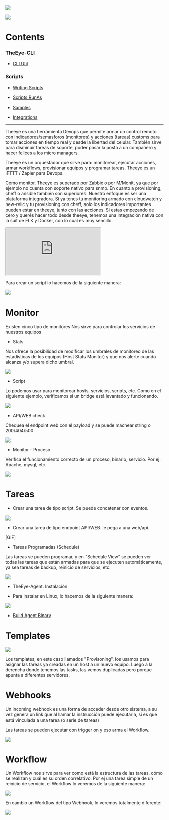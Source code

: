[![](https://theeye.io/landpage/images/logo.png)](https://theeye.io)

![](https://github.com/patobas/docs/blob/master/eye.png)

# Contents

### TheEye-CLI

+ [CLI Util](https://github.com/theeye-io-team/theeye-docs/tree/master/cli)

### Scripts

+ [Writing Scripts](https://github.com/theeye-io-team/theeye-docs/tree/master/scripts/write.md)

+ [Scripts RunAs](https://github.com/theeye-io-team/theeye-docs/tree/master/scripts/runas.md)

+ [Samples](https://github.com/theeye-io-team/theeye-docs/tree/master/scripts)

+ [Integrations](https://github.com/theeye-io-team/theeye-docs/tree/master/integrations)

----

Theeye es una herramienta Devops que permite armar un control remoto con indicadores/semasforos (monitores) y acciones (tareas) customs para tomar acciones en tiempo real y desde la libertad del celular. 
También sirve para disminuir tareas de soporte, poder pasar la posta a un compañero y hacer felices a los micro managers.

Theeye es un orquestador que sirve para: monitorear, ejecutar acciones, armar workflows, provisionar equipos y programar tareas. 
Theeye es un IFTTT / Zapier para Devops.

Como monitor, Theeye es superado por Zabbix o por M/Monit, ya que por ejemplo no cuenta con soporte nativo para snmp.
En cuanto a provisioning, cheff o ansible también son superiores. Nuestro enfoque es ser una plataforma integradora. 
Sí ya tenes tu monitoring armado con cloudwatch y new-relic y tu provisioning con cheff,  solo los indicadores importantes pueden estar en theeye, junto con las acciones. 
Si estas empezando de cero y querés hacer todo desde theeye, tenemos una integración nativa con la suit de ELK y Docker, con lo cual es muy sencillo.

<iframe src="https://atlas.mindmup.com/2017/11/5fa49fd0c43311e7b5da733708907222/theeye_functional_mindmap_es/index.html"></iframe>

Para crear un script lo hacemos de la siguiente manera: 

![](https://github.com/patobas/docs/blob/master/script.gif)




# Monitor

Existen cinco tipo de monitores
Nos sirve para controlar los servicios de nuestros equipos


+ Stats

Nos ofrece la posibilidad de modificar los umbrales de monitoreo de 
las estadísticas de los equipos (Host Stats Monitor) y que nos alerte cuando alcanza 
y/o supera dicho umbral.

![](https://github.com/patobas/docs/blob/master/monitor_stats.gif)

+ Script

Lo podemos usar para monitorear hosts, servicios, scripts, etc. 
Como en el siguiente ejemplo, verificamos si un bridge está levantado y funcionando.

![](https://github.com/patobas/docs/blob/master/monitor_script.gif)


+ API/WEB check

Chequea el endpoint web con el payload y se puede machear string o 200/404/500

![](https://github.com/patobas/docs/blob/master/web_api.gif)


+ Monitor - Proceso

Verifica el funcionamiento correcto de un proceso, binario, servicio. Por ej: Apache, mysql, etc.

![](https://github.com/patobas/docs/blob/master/monitor_process.gif)


# Tareas

+ Crear una tarea de tipo script. Se puede concatenar con eventos.

![](https://github.com/patobas/docs/blob/master/task-script.gif)


+ Crear una tarea de tipo endpoint API/WEB. le pega a una web/api.

[GIF]


+ Tareas Programadas (Schedule)

Las tareas se pueden programar, y en "Schedule View" se pueden ver todas las tareas que están armadas
para que se ejecuten automáticamente, ya sea tareas de backup, reinicio de servicios, etc.

![](https://github.com/patobas/docs/blob/master/schedule.gif)


+ TheEye-Agent. Instalación

+ Para instalar en Linux, lo hacemos de la siguiente manera:

![](https://github.com/patobas/docs/blob/master/install_agent.gif)

+ [Build Agent Binary](https://github.com/theeye-io-team/theeye-docs/tree/master/agent/binary_build.md)

# Templates

![](https://github.com/patobas/docs/blob/master/template.gif)

Los templates, en este caso llamados "Provisoning", los usamos para asignar las tareas ya creadas en un host a un nuevo equipo.
Luego a la derencha donde tenemos las tasks, las vemos duplicadas pero porque apunta a diferentes servidores.


# Webhooks
Un incoming webhook es una forma de acceder desde otro sistema, a su vez genera un link que al llamar la instrucción puede ejecutarla, si es que está vinculada a una tarea (o serie de tareas)

Las tareas se pueden ejecutar con trigger on y eso arma el Workflow.

![](https://github.com/patobas/docs/blob/master/webhook.gif)


# Workflow

Un Workflow nos sirve para ver como está la estructura de las tareas, cómo se realizan y cuál es su orden correlativo.
Por ej una tarea simple de un reinicio de servicio, el Workflow lo veremos de la siguiente manera:

![](https://github.com/patobas/docs/blob/master/workflow.gif)


En cambio un Workflow del tipo Webhook, lo veremos totalmente diferente:


![](https://github.com/patobas/docs/blob/master/webhook_workflow.png)
